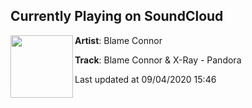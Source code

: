 ## Currently Playing on SoundCloud

[<img align="left" width="100" src="https://i1.sndcdn.com/artworks-oOdFzrvZxHsGiQHN-Ehmq7A-t50x50.jpg">](https://soundcloud.com/blameconnor/blame-connor-x-ray-pandora-1)

**Artist**: Blame Connor 

**Track**: Blame Connor & X-Ray - Pandora

Last updated at 09/04/2020 15:46
